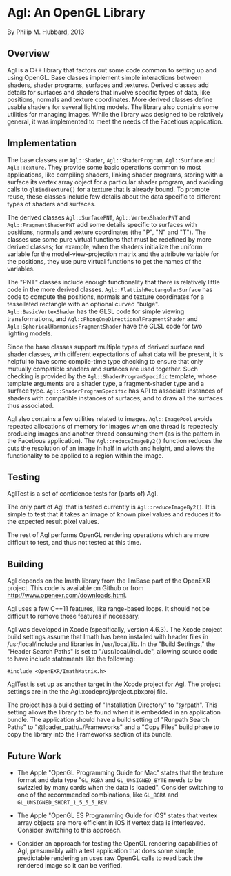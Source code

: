 Agl: An OpenGL Library
======================

By Philip M. Hubbard, 2013


Overview
--------

Agl is a C++ library that factors out some code common to setting up and using OpenGL.  Base classes implement simple interactions between shaders, shader programs, surfaces and textures.  Derived classes add details for surfaces and shaders that involve specific types of data, like positions, normals and texture coordinates.  More derived classes define usable shaders for several lighting models.  The library also contains some utilities for managing images.   While the library was designed to be relatively general, it was implemented to meet the needs of the Facetious application.


Implementation
--------------

The base classes are `Agl::Shader`, `Agl::ShaderProgram`, `Agl::Surface` and `Agl::Texture`.  They provide some basic operations common to most applications, like compiling shaders, linking shader programs, storing with a surface its vertex array object for a particular shader program, and avoiding calls to `glBindTexture()` for a texture that is already bound.  To promote reuse, these classes include few details about the data specific to different types of shaders and surfaces.

The derived classes `Agl::SurfacePNT`, `Agl::VertexShaderPNT` and `Agl::FragmentShaderPNT` add some details specific to surfaces with positions, normals and texture coordinates (the "P", "N" and "T").  The classes use some pure virtual functions that must be redefined by more derived classes; for example, when the shaders initialize the uniform variable for the model-view-projection matrix and the attribute variable for the positions, they use pure virtual functions to get the names of the variables.

The "PNT" classes include enough functionality that there is relatively little code in the more derived classes.  `Agl::FlattishRectangularSurface` has code to compute the positions, normals and texture coordinates for a tessellated rectangle with an optional curved "bulge".  `Agl::BasicVertexShader` has the GLSL code for simple viewing transformations, and `Agl::PhongOneDirectionalFragmentShader` and `Agl::SphericalHarmonicsFragmentShader` have the GLSL code for two lighting models.

Since the base classes support multiple types of derived surface and shader classes, with different expectations of what data will be present, it is helpful to have some compile-time type checking to ensure that only mutually compatible shaders and surfaces are used together.  Such checking is provided by the `Agl::ShaderProgramSpecific` template, whose template arguments are a shader type, a fragment-shader type and a surface type.  `Agl::ShaderProgramSpecific` has API to associate instances of shaders with compatible instances of surfaces, and to draw all the surfaces thus associated.

Agl also contains a few utilities related to images.  `Agl::ImagePool` avoids repeated allocations of memory for images when one thread is repeatedly producing images and another thread consuming them (as is the pattern in the Facetious application).  The `Agl::reduceImageBy2()` function reduces the cuts the resolution of an image in half in width and height, and allows the functionality to be applied to a region within the image.


Testing
-------

AglTest is a set of confidence tests for (parts of) Agl.

The only part of Agl that is tested currently is `Agl::reduceImageBy2()`.  It is simple to test that it takes an image of known pixel values and reduces it to the expected result pixel values.

The rest of Agl performs OpenGL rendering operations which are more difficult to test, and thus not tested at this time.


Building
--------

Agl depends on the Imath library from the IlmBase part of the OpenEXR project.  This code is available on Github or from http://www.openexr.com/downloads.html.

Agl uses a few C++11 features, like range-based loops.  It should not be difficult to remove those features if necessary.

Agl was developed in Xcode (specifically, version 4.6.3). The Xcode project build settings assume that Imath has been installed with header files in /usr/local/include and libraries in /usr/local/lib.  In the "Build Settings," the "Header Search Paths" is set to "/usr/local/include", allowing source code to have include statements like the following:

	#include <OpenEXR/ImathMatrix.h>

AglTest is set up as another target in the Xcode project for Agl.  The project settings are in the the Agl.xcodeproj/project.pbxproj file.

The project has a build setting of "Installation Directory" to "@rpath".  This setting allows the library to be found when it is embedded in an application bundle.  The application should have a build setting of "Runpath Search Paths" to "@loader_path/../Frameworks" and a "Copy Files" build phase to copy the library into the Frameworks section of its bundle.

Future Work
-----------

* The Apple "OpenGL Programming Guide for Mac" states that the texture format and data type "`GL_RGBA` and `GL_UNSIGNED_BYTE` needs to be swizzled by many cards when the data is loaded".  Consider switching to one of the recommended combinations, like `GL_BGRA` and `GL_UNSIGNED_SHORT_1_5_5_5_REV`.

* The Apple "OpenGL ES Programming Guide for iOS" states that vertex array objects are more efficient in iOS if vertex data is interleaved.  Consider switching to this approach. 

* Consider an approach for testing the OpenGL rendering capabilities of Agl, presumably with a test application that does some simple, predictable rendering an uses raw OpenGL calls to read back the rendered image so it can be verified.